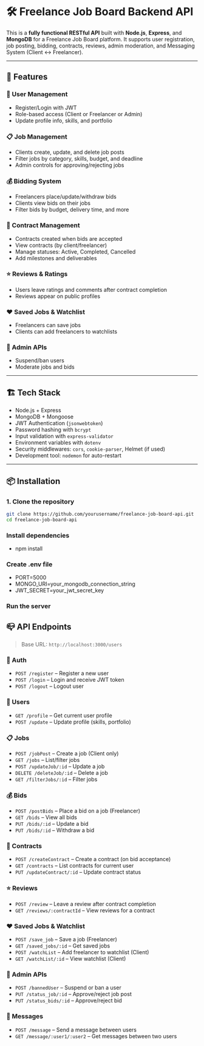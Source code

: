 # 🛠️ Freelance Job Board Backend API

This is a **fully functional RESTful API** built with **Node.js**, **Express**, and **MongoDB** for a Freelance Job Board platform. It supports user registration, job posting, bidding, contracts, reviews, admin moderation, and  Messaging System (Client ↔ Freelancer).

---

## 🚀 Features

### 👥 User Management
- Register/Login with JWT
- Role-based access (Client or Freelancer or Admin)
- Update profile info, skills, and portfolio

### 📋 Job Management
- Clients create, update, and delete job posts
- Filter jobs by category, skills, budget, and deadline
- Admin controls for approving/rejecting jobs

### 💰 Bidding System
- Freelancers place/update/withdraw bids
- Clients view bids on their jobs
- Filter bids by budget, delivery time, and more

### 📑 Contract Management
- Contracts created when bids are accepted
- View contracts (by client/freelancer)
- Manage statuses: Active, Completed, Cancelled
- Add milestones and deliverables

### ⭐ Reviews & Ratings
- Users leave ratings and comments after contract completion
- Reviews appear on public profiles

### ❤️ Saved Jobs & Watchlist
- Freelancers can save jobs
- Clients can add freelancers to watchlists

### 👮 Admin APIs
- Suspend/ban users
- Moderate jobs and bids

---

## 🏗️ Tech Stack

- Node.js + Express
- MongoDB + Mongoose
- JWT Authentication (`jsonwebtoken`)
- Password hashing with `bcrypt`
- Input validation with `express-validator`
- Environment variables with `dotenv`
- Security middlewares: `cors`, `cookie-parser`, Helmet (if used)
- Development tool: `nodemon` for auto-restart


---

## 📦 Installation

### 1. Clone the repository
```bash
git clone https://github.com/yourusername/freelance-job-board-api.git
cd freelance-job-board-api
```

### Install dependencies
- npm install

###  Create .env file
- PORT=5000
- MONGO_URI=your_mongodb_connection_string
- JWT_SECRET=your_jwt_secret_key

### Run the server


## 📪 API Endpoints

> Base URL: `http://localhost:3000/users`

### 🔐 Auth
- `POST /register` – Register a new user
- `POST /login` – Login and receive JWT token
- `POST /logout` – Logout user

### 👤 Users
- `GET /profile` – Get current user profile
- `POST /update` – Update profile (skills, portfolio)

### 📋 Jobs
- `POST /jobPost` – Create a job (Client only)
- `GET /jobs` – List/filter jobs
- `POST /updateJob/:id` – Update a job
- `DELETE /deleteJob/:id` – Delete a job
- `GET /filterJobs/:id` – Filter jobs

### 💰 Bids
- `POST /postBids` – Place a bid on a job (Freelancer)
- `GET /bids` – View all bids
- `PUT /bids/:id` – Update a bid
- `PUT /bids/:id` – Withdraw a bid

### 📑 Contracts
- `POST /createContract` – Create a contract (on bid acceptance)
- `GET /contracts` – List contracts for current user
- `PUT /updateContract/:id` – Update contract status

### ⭐ Reviews
- `POST /review` – Leave a review after contract completion
- `GET /reviews/:contractId` – View reviews for a contract

### ❤️ Saved Jobs & Watchlist
- `POST /save_job` – Save a job (Freelancer)
- `GET /saved_jobs/:id` – Get saved jobs
- `POST /watchList` – Add freelancer to watchlist (Client)
- `GET /watchList/:id` – View watchlist (Client)

### 👮 Admin APIs
- `POST /bannedUser` – Suspend or ban a user
- `PUT /status_job/:id` – Approve/reject job post
- `PUT /status_bids/:id` – Approve/reject bid

### 💬 Messages
- `POST /message` – Send a message between users
- `GET /message/:user1/:user2` – Get messages between two users



